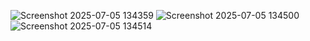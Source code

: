 ![Screenshot 2025-07-05 134359](https://github.com/user-attachments/assets/8f60bb07-6ae7-42b1-92d0-005e9b62a5a1)
![Screenshot 2025-07-05 134500](https://github.com/user-attachments/assets/e44727dc-5ad0-473d-adbf-31255649d0f7)
![Screenshot 2025-07-05 134514](https://github.com/user-attachments/assets/c3ec6471-24ba-4072-a147-7413e0827c77)
